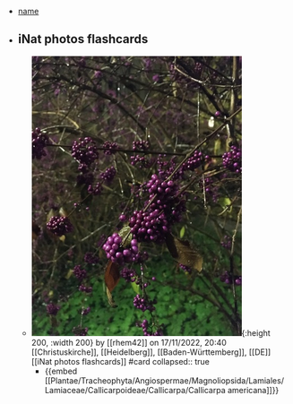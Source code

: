 - [name](test_link)
- ## iNat photos flashcards
	- ![iNat_obs_photos_142236231.jpg](../assets/iNat_photos/iNat_obs_photos_142236231.jpg){:height 200, :width 200}
	  by [[rhem42]] on 17/11/2022, 20:40 
	  [[Christuskirche]], [[Heidelberg]], [[Baden-Württemberg]], [[DE]]
	  [[iNat photos flashcards]] #card
	  collapsed:: true
		- {{embed [[Plantae/Tracheophyta/Angiospermae/Magnoliopsida/Lamiales/Lamiaceae/Callicarpoideae/Callicarpa/Callicarpa americana]]}}